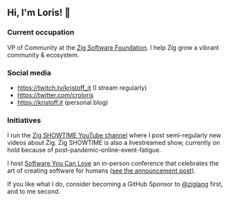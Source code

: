## Hi, I'm Loris! 👋

### Current occupation
VP of Community at the [Zig Software Foundation](https://ziglang.org).
I help Zig grow a vibrant community & ecosystem.

### Social media
- https://twitch.tv/kristoff_it (I stream regularly)
- https://twitter.com/croloris
- https://kristoff.it (personal blog)

### Initiatives
I run the [Zig SHOWTIME YouTube channel](https://youtube.com/channel/ZigSHOWTIME) where I post semi-regularly new videos about Zig.
Zig SHOWTIME is also a livestreamed show, currently on hold because of post-pandemic-online-event-fatigue.

I host [Software You Can Love](https://sycl.it) an in-person conference that 
celebrates the art of creating software for humans ([see the announcement post](https://kristoff.it/blog/sotfware-you-can-love)).

If you like what I do, consider becoming a GitHub Sponsor to [@ziglang](https://github.com/ziglang) first, and to me second. 



